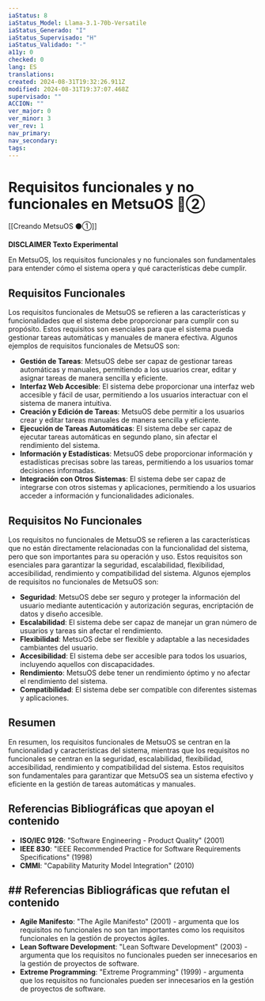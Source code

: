 ```yaml
---
iaStatus: 8
iaStatus_Model: Llama-3.1-70b-Versatile
iaStatus_Generado: "I"
iaStatus_Supervisado: "H"
iaStatus_Validado: "-"
a11y: 0
checked: 0
lang: ES
translations: 
created: 2024-08-31T19:32:26.911Z
modified: 2024-08-31T19:37:07.468Z
supervisado: ""
ACCION: ""
ver_major: 0
ver_minor: 3
ver_rev: 1
nav_primary: 
nav_secondary: 
tags:
---
```

# Requisitos funcionales y no funcionales en MetsuOS 🔴②

[[Creando MetsuOS ⚫①]]

**DISCLAIMER Texto Experimental**

En MetsuOS, los requisitos funcionales y no funcionales son fundamentales para entender cómo el sistema opera y qué características debe cumplir. 
## Requisitos Funcionales

Los requisitos funcionales de MetsuOS se refieren a las características y funcionalidades que el sistema debe proporcionar para cumplir con su propósito. Estos requisitos son esenciales para que el sistema pueda gestionar tareas automáticas y manuales de manera efectiva. Algunos ejemplos de requisitos funcionales de MetsuOS son:

* **Gestión de Tareas**: MetsuOS debe ser capaz de gestionar tareas automáticas y manuales, permitiendo a los usuarios crear, editar y asignar tareas de manera sencilla y eficiente.
* **Interfaz Web Accesible**: El sistema debe proporcionar una interfaz web accesible y fácil de usar, permitiendo a los usuarios interactuar con el sistema de manera intuitiva.
* **Creación y Edición de Tareas**: MetsuOS debe permitir a los usuarios crear y editar tareas manuales de manera sencilla y eficiente.
* **Ejecución de Tareas Automáticas**: El sistema debe ser capaz de ejecutar tareas automáticas en segundo plano, sin afectar el rendimiento del sistema.
* **Información y Estadísticas**: MetsuOS debe proporcionar información y estadísticas precisas sobre las tareas, permitiendo a los usuarios tomar decisiones informadas.
* **Integración con Otros Sistemas**: El sistema debe ser capaz de integrarse con otros sistemas y aplicaciones, permitiendo a los usuarios acceder a información y funcionalidades adicionales.

## Requisitos No Funcionales

Los requisitos no funcionales de MetsuOS se refieren a las características que no están directamente relacionadas con la funcionalidad del sistema, pero que son importantes para su operación y uso. Estos requisitos son esenciales para garantizar la seguridad, escalabilidad, flexibilidad, accesibilidad, rendimiento y compatibilidad del sistema. Algunos ejemplos de requisitos no funcionales de MetsuOS son:

* **Seguridad**: MetsuOS debe ser seguro y proteger la información del usuario mediante autenticación y autorización seguras, encriptación de datos y diseño accesible.
* **Escalabilidad**: El sistema debe ser capaz de manejar un gran número de usuarios y tareas sin afectar el rendimiento.
* **Flexibilidad**: MetsuOS debe ser flexible y adaptable a las necesidades cambiantes del usuario.
* **Accesibilidad**: El sistema debe ser accesible para todos los usuarios, incluyendo aquellos con discapacidades.
* **Rendimiento**: MetsuOS debe tener un rendimiento óptimo y no afectar el rendimiento del sistema.
* **Compatibilidad**: El sistema debe ser compatible con diferentes sistemas y aplicaciones.

## Resumen

En resumen, los requisitos funcionales de MetsuOS se centran en la funcionalidad y características del sistema, mientras que los requisitos no funcionales se centran en la seguridad, escalabilidad, flexibilidad, accesibilidad, rendimiento y compatibilidad del sistema. Estos requisitos son fundamentales para garantizar que MetsuOS sea un sistema efectivo y eficiente en la gestión de tareas automáticas y manuales.

## Referencias Bibliográficas que apoyan el contenido

* **ISO/IEC 9126**: "Software Engineering - Product Quality" (2001)
* **IEEE 830**: "IEEE Recommended Practice for Software Requirements Specifications" (1998)
* **CMMI**: "Capability Maturity Model Integration" (2010)

## ## Referencias Bibliográficas que refutan el contenido

* **Agile Manifesto**: "The Agile Manifesto" (2001) - argumenta que los requisitos no funcionales no son tan importantes como los requisitos funcionales en la gestión de proyectos ágiles.
* **Lean Software Development**: "Lean Software Development" (2003) - argumenta que los requisitos no funcionales pueden ser innecesarios en la gestión de proyectos de software.
* **Extreme Programming**: "Extreme Programming" (1999) - argumenta que los requisitos no funcionales pueden ser innecesarios en la gestión de proyectos de software.